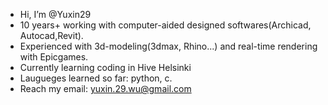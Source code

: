 - Hi, I’m @Yuxin29
- 10 years+ working with computer-aided designed softwares(Archicad, Autocad,Revit).
- Experienced with 3d-modeling(3dmax, Rhino...) and real-time rendering with Epicgames.
- Currently learning coding in Hive Helsinki
- Laugueges learned so far: python, c.
- Reach my email: yuxin.29.wu@gmail.com

<!---
Yuxin29/Yuxin29 is a ✨ special ✨ repository because its `README.md` (this file) appears on your GitHub profile.
You can click the Preview link to take a look at your changes.
--->
